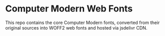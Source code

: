 Computer Modern Web Fonts
=========================

This repo contains the core Computer Modern fonts, converted from their original
sources into WOFF2 web fonts and hosted via jsdelivr CDN.
